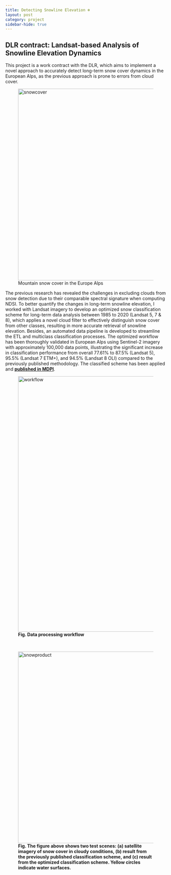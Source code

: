 ```yaml
---
title: Detecting Snowline Elevation ❄️
layout: post
category: project
sidebar-hide: true
---
```


## DLR contract: Landsat-based Analysis of Snowline Elevation Dynamics

This project is a work contract with the DLR, which aims to implement a novel approach to accurately detect long-term snow cover dynamics in the European Alps, as the previous approach is prone to errors from cloud cover. 

<figure>
	<img src="{{ 'assets/images/snowcap.jpg' | relative_url }}" alt="snowcover"  width="600" />
	<figcaption>Mountain snow cover in the Europe Alps</figcaption>
</figure>

The previous research has revealed the challenges in excluding clouds from snow detection due to their comparable spectral signature when computing NDSI. To better quantify the changes in long-term snowline elevation, I worked with Landsat imagery to develop an optimized snow classification scheme for long-term data analysis between 1985 to 2020 (Landsat 5, 7 & 8), which applies a novel cloud filter to effectively distinguish snow cover from other classes, resulting in more accurate retrieval of snowline elevation. Besides, an automated data pipeline is developed to streamline the ETL and multiclass classification processes. The optimized workflow has been thoroughly validated in European Alps using Sentinel-2 imagery with approximately 100,000 data points, illustrating the significant increase in classification performance from overall 77.61% to 87.5% (Landsat 5), 95.5% (Landsat 7 ETM+), and 94.5% (Landsat 8 OLI) compared to the previously published methodology. The classified scheme has been applied and [**published in MDPI**](https://www.mdpi.com/2072-4292/14/18/4461/htm).

<figure>
	<img src="{{ 'assets/images/slcworkflow.jpg' | relative_url }}" alt="workflow"  width="800" />
	<figcaption><b>Fig. Data processing workflow</b></figcaption>
</figure>

<br>

<figure>
	<img src="{{ 'assets/images/snowproduct.jpg' | relative_url }}" alt="snowproduct"  width="600" />
	<figcaption><b>Fig. The figure above shows two test scenes: (a) satellite imagery of snow cover in cloudy conditions, (b) result from the previously published classification scheme, and (c) result from the optimized classification scheme. Yellow circles indicate water surfaces.</b></figcaption>
</figure>

